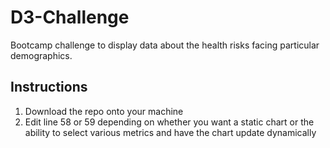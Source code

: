 # D3-Challenge
Bootcamp challenge to display data about the health risks facing particular demographics.

## Instructions
1. Download the repo onto your machine
2. Edit line 58 or 59 depending on whether you want a static chart or the ability to select various metrics and have the chart update dynamically
